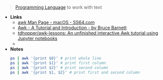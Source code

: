 > [Programming Language](../../Programming%20Languages.md) to work with text

- **Links**
	- [awk Man Page - macOS - SS64.com](https://ss64.com/osx/awk.html)
	- [Awk - A Tutorial and Introduction - by Bruce Barnett](https://www.grymoire.com/Unix/Awk.html)
	- [tdhopper/awk-lessons: An unfinished interactive Awk tutorial using Jupyter notebooks](https://github.com/tdhopper/awk-lessons)
	- 
- **Notes**
	```bash
	ps | awk '{print $0}' # print whole line
	ps | awk '{print $1}' # print first column
	ps | awk '{print $2}' # print second column
	ps | awk '{print $1, $2}' # print first and second column
	``` 